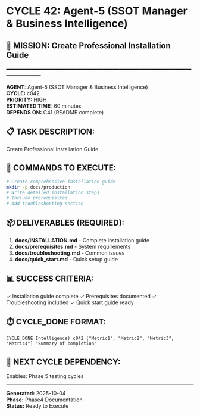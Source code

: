 # CYCLE 42: Agent-5 (SSOT Manager & Business Intelligence)

## 🎯 MISSION: Create Professional Installation Guide
━━━━━━━━━━━━━━━━━━━━━━━━━━━━━━━━━━━━━━━━━━━━━━━━━━━━━━━━━━━━━━━━━━━━━━

**AGENT:** Agent-5 (SSOT Manager & Business Intelligence)  
**CYCLE:** c042  
**PRIORITY:** HIGH  
**ESTIMATED TIME:** 60 minutes  
**DEPENDS ON:** C41 (README complete)

## 📋 TASK DESCRIPTION:
Create Professional Installation Guide

## 🔧 COMMANDS TO EXECUTE:
```bash
# Create comprehensive installation guide
mkdir -p docs/production
# Write detailed installation steps
# Include prerequisites
# Add troubleshooting section
```

## 📦 DELIVERABLES (REQUIRED):
1. **docs/INSTALLATION.md** - Complete installation guide
2. **docs/prerequisites.md** - System requirements
3. **docs/troubleshooting.md** - Common issues
4. **docs/quick_start.md** - Quick setup guide

## 📊 SUCCESS CRITERIA:
✓ Installation guide complete
✓ Prerequisites documented
✓ Troubleshooting included
✓ Quick start guide ready

## ⏱️ CYCLE_DONE FORMAT:
```
CYCLE_DONE Intelligence) c042 ["Metric1", "Metric2", "Metric3", "Metric4"] "Summary of completion"
```

## 📝 NEXT CYCLE DEPENDENCY:
Enables: Phase 5 testing cycles

---

**Generated:** 2025-10-04  
**Phase:** Phase4 Documentation  
**Status:** Ready to Execute
